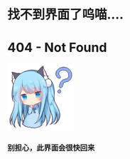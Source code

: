 # 								找不到界面了呜喵....

# 								404 - Not Found

<img src=".\media\sticker (11).png" alt="sticker (11)" style="zoom: 67%;" />



### 												 别担心，此界面会很快回来


